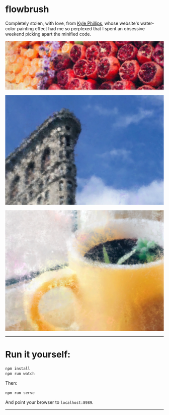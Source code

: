 flowbrush
=========

Completely stolen, with love, from [Kyle Phillips](http://haptic-data.com),
whose website's water-color painting effect had me so perplexed that I spent an
obsessive weekend picking apart the minified code.

![flowbrush](/img/img.png?raw=true "flowbrush")

![flowbrush](/img/img2.png?raw=true "flowbrush")

![flowbrush](/img/img3.png?raw=true "flowbrush")

-------------------

# Run it yourself:

    npm install
    npm run watch

Then:

    npm run serve

And point your browser to `localhost:8989`.

------------------
